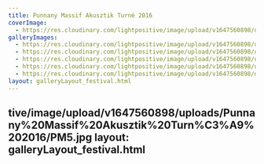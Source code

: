 ```yaml
---
title: Punnany Massif Akusztik Turné 2016
coverImage:
  - https://res.cloudinary.com/lightpositive/image/upload/v1647560898/uploads/Punnany%20Massif%20Akusztik%20Turn%C3%A9%202016/PM1.jpg
galleryImages: 
  - https://res.cloudinary.com/lightpositive/image/upload/v1647560898/uploads/Punnany%20Massif%20Akusztik%20Turn%C3%A9%202016/PM3.jpg
  - https://res.cloudinary.com/lightpositive/image/upload/v1647560898/uploads/Punnany%20Massif%20Akusztik%20Turn%C3%A9%202016/PM2.jpg
  - https://res.cloudinary.com/lightpositive/image/upload/v1647560898/uploads/Punnany%20Massif%20Akusztik%20Turn%C3%A9%202016/PM4.jpg
  - https://res.cloudinary.com/lightpositive/image/upload/v1647560898/uploads/Punnany%20Massif%20Akusztik%20Turn%C3%A9%202016/PM.jpg
  - https://res.cloudinary.com/lightpositive/image/upload/v1647560898/uploads/Punnany%20Massif%20Akusztik%20Turn%C3%A9%202016/PM1.jpg
layout: galleryLayout_festival.html
---
```

tive/image/upload/v1647560898/uploads/Punnany%20Massif%20Akusztik%20Turn%C3%A9%202016/PM5.jpg
layout: galleryLayout_festival.html
---
